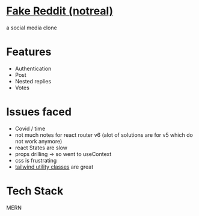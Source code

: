 # [Fake Reddit (notreal)](https://real-reddit-client.onrender.com/)
a social media clone

# Features
- Authentication
- Post
- Nested replies
- Votes

# Issues faced
- Covid / time
- not much notes for react router v6 (alot of solutions are for v5 which do not work anymore)
- react States are slow
- props drilling -> so went to useContext
- css is frustrating
- [tailwind utility classes](https://github.com/bennbenben/real-reddit/blob/main/client/tailwind.config.js) are great

# Tech Stack
MERN 
